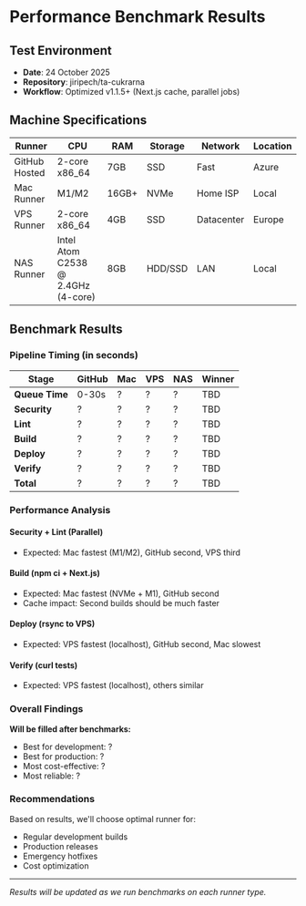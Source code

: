 # Performance Benchmark Results

## Test Environment

- **Date**: 24 October 2025
- **Repository**: jiripech/ta-cukrarna
- **Workflow**: Optimized v1.1.5+ (Next.js cache, parallel jobs)

## Machine Specifications

| Runner        | CPU                                | RAM   | Storage | Network    | Location |
| ------------- | ---------------------------------- | ----- | ------- | ---------- | -------- |
| GitHub Hosted | 2-core x86_64                      | 7GB   | SSD     | Fast       | Azure    |
| Mac Runner    | M1/M2                              | 16GB+ | NVMe    | Home ISP   | Local    |
| VPS Runner    | 2-core x86_64                      | 4GB   | SSD     | Datacenter | Europe   |
| NAS Runner    | Intel Atom C2538 @ 2.4GHz (4-core) | 8GB   | HDD/SSD | LAN        | Local    |

## Benchmark Results

### Pipeline Timing (in seconds)

| Stage          | GitHub | Mac | VPS | NAS | Winner |
| -------------- | ------ | --- | --- | --- | ------ |
| **Queue Time** | 0-30s  | ?   | ?   | ?   | TBD    |
| **Security**   | ?      | ?   | ?   | ?   | TBD    |
| **Lint**       | ?      | ?   | ?   | ?   | TBD    |
| **Build**      | ?      | ?   | ?   | ?   | TBD    |
| **Deploy**     | ?      | ?   | ?   | ?   | TBD    |
| **Verify**     | ?      | ?   | ?   | ?   | TBD    |
| **Total**      | ?      | ?   | ?   | ?   | TBD    |

### Performance Analysis

#### Security + Lint (Parallel)

- Expected: Mac fastest (M1/M2), GitHub second, VPS third

#### Build (npm ci + Next.js)

- Expected: Mac fastest (NVMe + M1), GitHub second
- Cache impact: Second builds should be much faster

#### Deploy (rsync to VPS)

- Expected: VPS fastest (localhost), GitHub second, Mac slowest

#### Verify (curl tests)

- Expected: VPS fastest (localhost), others similar

### Overall Findings

**Will be filled after benchmarks:**

- Best for development: ?
- Best for production: ?
- Most cost-effective: ?
- Most reliable: ?

### Recommendations

Based on results, we'll choose optimal runner for:

- Regular development builds
- Production releases
- Emergency hotfixes
- Cost optimization

---

_Results will be updated as we run benchmarks on each runner type._
